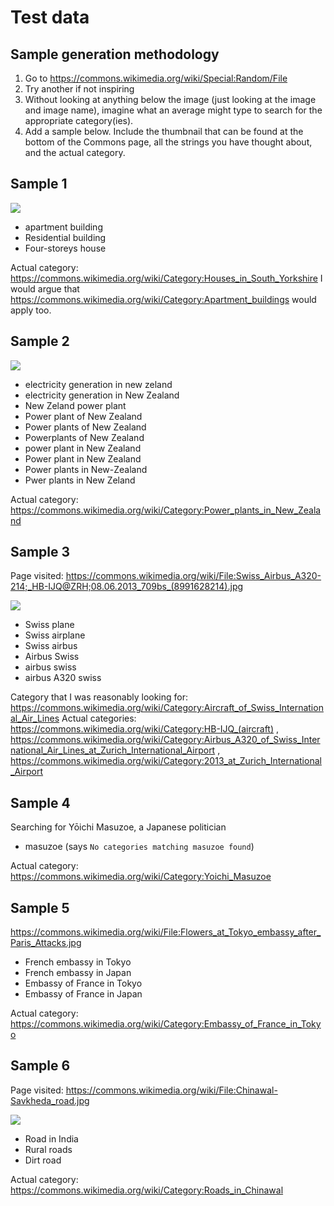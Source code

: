 # Test data

## Sample generation methodology

1. Go to https://commons.wikimedia.org/wiki/Special:Random/File
2. Try another if not inspiring
3. Without looking at anything below the image (just looking at the image and image name), imagine what an average might type to search for the appropriate category(ies).
4. Add a sample below. Include the thumbnail that can be found at the bottom of the Commons page, all the strings you have thought about, and the actual category.

## Sample 1

![](https://upload.wikimedia.org/wikipedia/commons/thumb/a/a5/Guildford_Walk%2C_Sheffield_-_geograph.org.uk_-_1426491.jpg/120px-Guildford_Walk%2C_Sheffield_-_geograph.org.uk_-_1426491.jpg)

- apartment building
- Residential building
- Four-storeys house

Actual category: https://commons.wikimedia.org/wiki/Category:Houses_in_South_Yorkshire
I would argue that https://commons.wikimedia.org/wiki/Category:Apartment_buildings would apply too.

## Sample 2

![](https://upload.wikimedia.org/wikipedia/commons/thumb/5/5c/Southdown_Power_Station_stacks.jpg/120px-Southdown_Power_Station_stacks.jpg)

- electricity generation in new zeland 
- electricity generation in New Zealand
- New Zeland power plant
- Power plant of New Zealand
- Power plants of New Zealand
- Powerplants of New Zealand
- power plant in New Zealand
- Power plant in New Zealand
- Power plants in New-Zealand
- Pwer plants in New Zeland

Actual category: https://commons.wikimedia.org/wiki/Category:Power_plants_in_New_Zealand

## Sample 3

Page visited: https://commons.wikimedia.org/wiki/File:Swiss_Airbus_A320-214;_HB-IJQ@ZRH;08.06.2013_709bs_(8991628214).jpg

![](https://upload.wikimedia.org/wikipedia/commons/thumb/2/2b/Swiss_Airbus_A320-214%3B_HB-IJQ%40ZRH%3B08.06.2013_709bs_%288991628214%29.jpg/120px-Swiss_Airbus_A320-214%3B_HB-IJQ%40ZRH%3B08.06.2013_709bs_%288991628214%29.jpg)

- Swiss plane
- Swiss airplane
- Swiss airbus
- Airbus Swiss
- airbus swiss
- airbus A320 swiss

Category that I was reasonably looking for: https://commons.wikimedia.org/wiki/Category:Aircraft_of_Swiss_International_Air_Lines Actual categories: https://commons.wikimedia.org/wiki/Category:HB-IJQ_(aircraft) , https://commons.wikimedia.org/wiki/Category:Airbus_A320_of_Swiss_International_Air_Lines_at_Zurich_International_Airport , https://commons.wikimedia.org/wiki/Category:2013_at_Zurich_International_Airport

## Sample 4

Searching for Yōichi Masuzoe, a Japanese politician

- masuzoe (says `No categories matching masuzoe found`)

Actual category: https://commons.wikimedia.org/wiki/Category:Yoichi_Masuzoe

## Sample 5

https://commons.wikimedia.org/wiki/File:Flowers_at_Tokyo_embassy_after_Paris_Attacks.jpg

- French embassy in Tokyo
- French embassy in Japan
- Embassy of France in Tokyo
- Embassy of France in Japan

Actual category: https://commons.wikimedia.org/wiki/Category:Embassy_of_France_in_Tokyo

## Sample 6

Page visited: https://commons.wikimedia.org/wiki/File:Chinawal-Savkheda_road.jpg

![](https://upload.wikimedia.org/wikipedia/commons/c/c7/Chinawal-Savkheda_road.jpg)

- Road in India
- Rural roads
- Dirt road

Actual category:
https://commons.wikimedia.org/wiki/Category:Roads_in_Chinawal